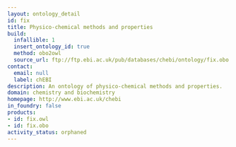 ```yaml
---
layout: ontology_detail
id: fix
title: Physico-chemical methods and properties
build:
  infallible: 1
  insert_ontology_id: true
  method: obo2owl
  source_url: ftp://ftp.ebi.ac.uk/pub/databases/chebi/ontology/fix.obo
contact:
  email: null
  label: chEBI
description: An ontology of physico-chemical methods and properties.
domain: chemistry and biochemistry
homepage: http://www.ebi.ac.uk/chebi
in_foundry: false
products:
- id: fix.owl
- id: fix.obo
activity_status: orphaned
---
```

